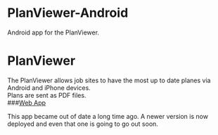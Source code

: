 PlanViewer-Android
==================

Android app for the PlanViewer.

PlanViewer
==========

The PlanViewer allows job sites to have the most up to date planes via Android and iPhone devices.  
Plans are sent as PDF files.  
###[Web App](https://github.com/ShaneBurkhart/PlanViewer-WebApp)


This app became out of date a long time ago.  A newer version is now deployed and even that one is going to go out soon.
